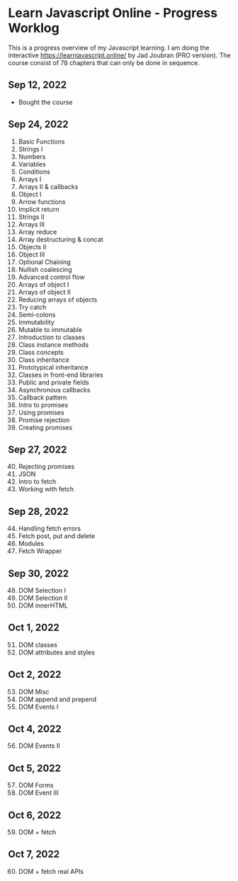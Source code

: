 # Learn Javascript Online - Progress Worklog

This is a progress overview of my Javascript learning. I am doing the interactive https://learnjavascript.online/ by Jad Joubran (PRO version). The course consist of 78 chapters that can only be done in sequence.

## Sep 12, 2022

- Bought the course

## Sep 24, 2022

1. Basic Functions
2. Strings I
3. Numbers
4. Variables
5. Conditions
6. Arrays I
7. Arrays II & callbacks
8. Object I
9. Arrow functions
10. Implicit return
11. Strings II
12. Arrays III
13. Array reduce
14. Array destructuring & concat
15. Objects II
16. Object III
17. Optional Chaining
18. Nullish coalescing
19. Advanced control flow
20. Arrays of object I
21. Arrays of object II
22. Reducing arrays of objects
23. Try catch
24. Semi-colons
25. Immutability
26. Mutable to immutable
27. Introduction to classes
28. Class instance methods
29. Class concepts
30. Class inheritance
31. Prototypical inheritance
32. Classes in front-end libraries
33. Public and private fields
34. Asynchronous callbacks
35. Callback pattern
36. Intro to promises
37. Using promises
38. Promise rejection
39. Creating promises

## Sep 27, 2022

40. Rejecting promises
41. JSON
42. Intro to fetch
43. Working with fetch

## Sep 28, 2022

44. Handling fetch errors
45. Fetch post, put and delete
46. Modules
47. Fetch Wrapper

## Sep 30, 2022

48. DOM Selection I
49. DOM Selection II
50. DOM innerHTML

## Oct 1, 2022

51. DOM classes
52. DOM attributes and styles

## Oct 2, 2022

53. DOM Misc
54. DOM append and prepend
55. DOM Events I

## Oct 4, 2022

56. DOM Events II

## Oct 5, 2022

57. DOM Forms
58. DOM Event III

## Oct 6, 2022

59. DOM + fetch

## Oct 7, 2022

60. DOM + fetch real APIs
